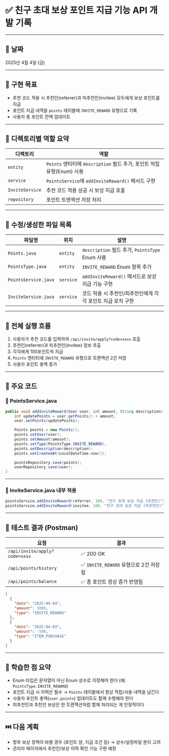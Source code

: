 # ✅ 친구 초대 보상 포인트 지급 기능 API 개발 기록

---

## 📆 날짜

2025년 4월 4일 (금)

---

## 🎯 구현 목표

- 추천 코드 적용 시 추천인(referrer)과 피추천인(invitee) 모두에게 보상 포인트를 지급
- 포인트 지급 내역을 `points` 테이블에 `INVITE_REWARD` 유형으로 기록
- 사용자 총 포인트 잔액 업데이트

---

## 📁 디렉토리별 역할 요약

| 디렉토리 | 역할 |
|----------|------|
| `entity` | `Points` 엔티티에 `description` 필드 추가, 포인트 적립 유형(Enum) 사용 |
| `service` | `PointsService`에 `addInviteReward()` 메서드 구현 |
| `InviteService` | 추천 코드 적용 성공 시 보상 지급 호출 |
| `repository` | 포인트 트랜잭션 저장 처리 |

---

## 🧾 수정/생성한 파일 목록

| 파일명 | 위치 | 설명 |
|--------|------|------|
| `Points.java` | `entity` | `description` 필드 추가, `PointsType` Enum 사용 |
| `PointsType.java` | `entity` | `INVITE_REWARD` Enum 항목 추가 |
| `PointsService.java` | `service` | `addInviteReward()` 메서드로 보상 지급 기능 구현 |
| `InviteService.java` | `service` | 코드 적용 시 추천인/피추천인에게 각각 포인트 지급 로직 구현 |

---

## 🔁 전체 실행 흐름

1. 사용자가 추천 코드를 입력하여 `/api/invite/apply?code=xxxx` 호출
2. 추천인(referrer)과 피추천인(invitee) 정보 추출
3. 각각에게 100포인트씩 지급
4. `Points` 엔티티에 `INVITE_REWARD` 유형으로 트랜잭션 2건 저장
5. 사용자 포인트 총액 증가

---

## 📌 주요 코드

### 📍 PointsService.java

```java
public void addInviteReward(User user, int amount, String description) {
    int updatePoints = user.getPoints() + amount;
    user.setPoints(updatePoints);

    Points points = new Points();
    points.setUser(user);
    points.setAmount(amount);
    points.setType(PointsType.INVITE_REWARD);
    points.setDescription(description);
    points.setCreatedAt(LocalDateTime.now());

    pointsRepository.save(points);
    userRepository.save(user);
}
```

---

### 📍 InviteService.java 내부 적용

```java
pointsService.addInviteReward(referrer, 100, "친구 초대 보상 지급 (추천인)");
pointsService.addInviteReward(invitee, 100, "친구 초대 보상 지급 (피추천인)");
```

---

## 🧪 테스트 결과 (Postman)

| 요청 | 결과 |
|------|------|
| `/api/invite/apply?code=xxxx` | ✅ 200 OK |
| `/api/points/history` | ✅ `INVITE_REWARD` 유형으로 2건 저장됨 |
| `/api/points/balance` | ✅ 총 포인트 정상 증가 반영됨 |

```json
[
  {
    "date": "2025-04-04",
    "amount": 3000,
    "type": "INVITE_REWARD"
  },
  {
    "date": "2025-04-03",
    "amount": -500,
    "type": "ITEM_PURCHASE"
  }
]
```

---

## 📘 학습한 점 요약

- Enum 타입은 문자열이 아닌 Enum 상수로 지정해야 한다 (예: `PointsType.INVITE_REWARD`)
- 포인트 지급 시 이력은 필수 → `Points` 테이블에서 항상 적립/사용 내역을 남긴다
- 사용자 포인트 총액(`user.points`) 업데이트도 함께 수행해야 한다
- 피추천인과 추천인 보상은 한 트랜잭션처럼 함께 처리되는 게 안정적이다

---

## ⏭️ 다음 계획

- 향후 보상 정책이 바뀔 경우 (포인트 양, 지급 조건 등) → 상수/설정파일 분리 고려
- 관리자 페이지에서 추천인/보상 이력 확인 기능 구현 예정